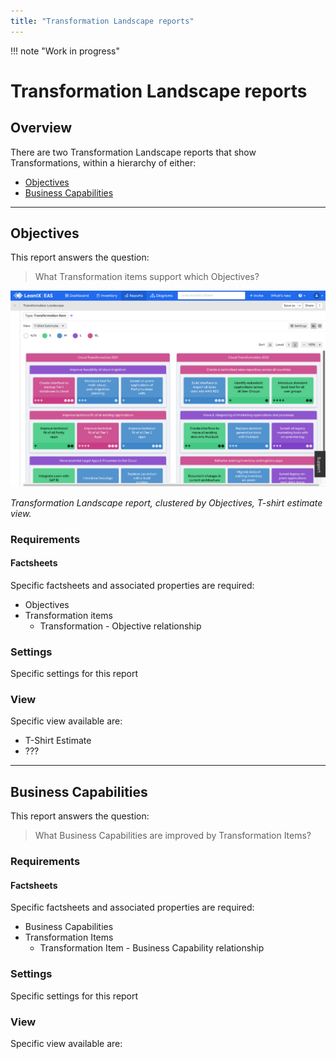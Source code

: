 ```yaml
---
title: "Transformation Landscape reports"
---
```


!!! note "Work in progress"

# Transformation Landscape reports

## Overview

There are two Transformation Landscape reports that show Transformations, within a hierarchy of either:

- [Objectives](#objectives) 
- [Business Capabilities](#business-capabilities) 

--- 

## Objectives

This report answers the question:

>What Transformation items support which Objectives?

![Transformation Landscape report](/assets/images/transformation-landscape-obj.png) 

*Transformation Landscape report, clustered by Objectives, T-shirt estimate view.*

### Requirements

#### Factsheets

Specific factsheets and associated properties are required:

- Objectives
- Transformation items
    - Transformation - Objective relationship
  
<!--    
#### Tags 

Specific tags are required for this report.

#### Other requirements

No other requirements

-->

### Settings

Specific settings for this report 

### View

Specific view available are: 

- T-Shirt Estimate
- ???

--- 

## Business Capabilities

This report answers the question:

>What Business Capabilities are improved by Transformation Items?
<!--
![Transformation Landscape report](/assets/images/transformation-landscape-bc.png) 

**Transformation Landscape report, clustered by Business Capabilities.*
--> 

### Requirements

#### Factsheets

Specific factsheets and associated properties are required:

- Business Capabilities
- Transformation Items
    - Transformation Item - Business Capability relationship

### Settings

Specific settings for this report 

### View

Specific view available are: 
